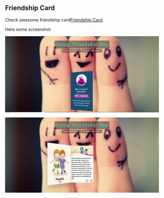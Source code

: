 ## Friendship Card

Check awesome friendship card[Friendship Card](https://pages.github.com/).



Here some screenshot

![Friendship card](https://github.com/RuhanRK/friendship/blob/master/Capture1.PNG)

![Friendship card](https://github.com/RuhanRK/friendship/blob/master/capture2.png)